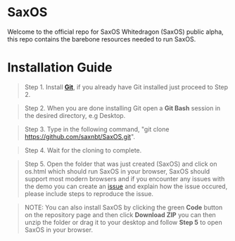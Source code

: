 # SaxOS
Welcome to the official repo for SaxOS Whitedragon (SaxOS) public alpha, this repo contains the barebone resources needed to run SaxOS.

# Installation Guide

> Step 1. Install [**Git**](https://git-scm.com/downloads), if you already have Git installed just proceed to Step 2.

> Step 2. When you are done installing Git open a **Git Bash** session in the desired directory, e.g Desktop.

> Step 3. Type in the following command, "git clone https://github.com/saxnbt/SaxOS.git".

> Step 4. Wait for the cloning to complete.

> Step 5. Open the folder that was just created (SaxOS) and click on os.html which should run SaxOS in your browser, SaxOS should support most modern browsers and if you encounter any issues with the demo you can create an [issue](https://github.com/saxnbt/SaxOS/issues/new) and explain how the issue occured, please include steps to reproduce the issue.

> NOTE: You can also install SaxOS by clicking the green **Code** button on the repository page and then click **Download ZIP** you can then unzip the folder or drag it to your desktop and follow **Step 5** to open SaxOS in your browser.

